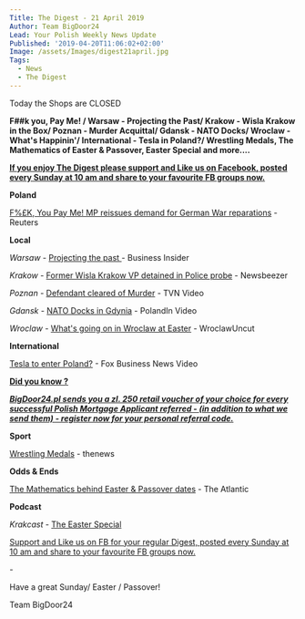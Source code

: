```yaml
---
Title: The Digest - 21 April 2019
Author: Team BigDoor24
Lead: Your Polish Weekly News Update
Published: '2019-04-20T11:06:02+02:00'
Image: /assets/Images/digest21april.jpg
Tags:
  - News
  - The Digest
---
```

Today the Shops are CLOSED

**F##k you, Pay Me! / Warsaw - Projecting the Past/ Krakow - Wisla Krakow in the Box/ Poznan - Murder Acquittal/ Gdansk - NATO Docks/ Wroclaw - What's Happinin'/ International - Tesla in Poland?/ Wrestling Medals, The Mathematics of Easter & Passover, Easter Special and more....**

[**If you enjoy The Digest please support and Like us on Facebook, posted every Sunday at 10 am and share to your favourite FB groups now.**](https://www.facebook.com/bigdoor24/)

<div class="sharethis-inline-share-buttons"></div>

**Poland**

[F%£K, You Pay Me! MP reissues demand for German War reparations](https://www.reuters.com/article/us-poland-germany-reparations/polish-mp-calls-for-new-push-for-ww2-reparations-from-germany-idUSKCN1RU1V6) - Reuters

**Local**

_Warsaw_ -  [Projecting the past ](https://www.businessinsider.com/warsaw-synagogue-reappears-on-anniversary-of-ghetto-revolt-2019-4)- Business Insider

_Krakow_ -  [Former Wisla Krakow VP detained in Police probe](https://newsbeezer.com/polandeng/detention-center-for-the-former-vice-president-of-wisla-krakow-and-12-hooligans/) - Newsbeezer

_Poznan_ - [ Defendant cleared of Murder](https://www.tvn24.pl/tvn24-news-in-english,157,m/adam-z-not-guilty-of-ewa-tylman-s-death-says-court-in-poznan,928693.html) - TVN Video

_Gdansk_ -  [NATO Docks in Gdynia](https://polandin.com/42280937/nato-vessels-moor-at-gdynia) - PolandIn Video

_Wroclaw_ - [What's going on in Wroclaw at Easter](http://wroclawuncut.com/2019/04/18/whats-open-during-easter-weekend-in-wroclaw/) - WroclawUncut

**International**

[Tesla to enter Poland?](https://www.foxbusiness.com/business-leaders/tesla-ceo-elon-musk-electric-vehicle-factory-poland) - Fox Business News Video

[**Did you know ?**](https://bigdoor24.pl/)

[_**BigDoor24.pl sends you a zl. 250 retail voucher of your choice for every successful Polish Mortgage Applicant referred - (in addition to what we send them) - register now for your personal referral code.**_](https://bigdoor24.pl/)

**Sport**

[Wrestling Medals](http://www.thenews.pl/1/5/Artykul/415863,Three-medals-for-Polish-wrestlers-in-Bucharest) - thenews

**Odds & Ends**

[The Mathematics behind Easter & Passover dates](https://www.theatlantic.com/science/archive/2019/04/why-dont-easter-and-passover-always-line/587572/) - The Atlantic

**Podcast**

_Krakcast_ - [The Easter Special](https://www.krakcast.pl/e/krakcast-%E2%80%93-easter-special/)

[Support and Like us on FB for your regular Digest, posted every Sunday at 10 am and share to your favourite FB groups now.](https://www.facebook.com/bigdoor24/)

<div class="sharethis-inline-share-buttons"></div>

\-

Have a great Sunday/ Easter / Passover!

Team BigDoor24

